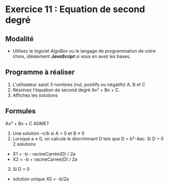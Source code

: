 # Exercice 11 : Equation de second degré

## Modalité

- Utilisez le logiciel *AlgoBox* ou le langage de programmation de votre choix, idéalement ***JavaScript*** si vous en avez les bases.

## Programme à réaliser

1. L'utilisateur saisit 3 nombres (nul, positifs ou négatifs) A, B et C
2. Résolvez l'équation de second degré Ax² + Bx + C.
3. Affichez les solutions

## Formules

Ax² + Bx + C ADMET 

1. Une solution –c/b si A = 0 et B ≠ 0
2. Lorsque a ≠ 0, on calcule le discriminant D tels que D = b²-4ac.
Si D > 0 2 solutions
- X1 = -b - racineCarrée(D) / 2a
- X2 = -b + racineCarrée(D) / 2a
3. Si D = 0
- solution unique X0 = -b/2a

